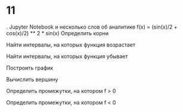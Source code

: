 # 11
. Jupyter Notebook и несколько слов об аналитике
f(x) = (sin(x)/2 + cos(x)/2) ** 2 * sin(x)
Определить корни

Найти интервалы, на которых функция возрастает

Найти интервалы, на которых функция убывает

Построить график

Вычислить вершину

Определить промежутки, на котором f > 0

Определить промежутки, на котором f < 0
